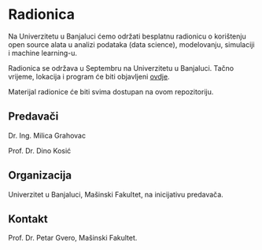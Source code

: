 # Radionica

Na Univerzitetu u Banjaluci ćemo održati besplatnu radionicu o korištenju open source alata u analizi podataka (data science), modelovanju, simulaciji i machine learning-u.

Radionica se održava u Septembru na Univerzitetu u Banjaluci. Tačno vrijeme, lokacija i program će biti objavljeni [ovdje](https://github.com/milicag/unibl_radionica/wiki/Program-radionice).

Materijal radionice će biti svima dostupan na ovom repozitoriju.

## Predavači

Dr. Ing. Milica Grahovac

Prof. Dr. Dino Kosić

## Organizacija

Univerzitet u Banjaluci, Mašinski Fakultet, na inicijativu predavača.

## Kontakt

Prof. Dr. Petar Gvero, Mašinski Fakultet.
